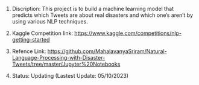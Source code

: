 1. Discription:
This project is to build a machine learning model that predicts which Tweets are about real disasters and which one’s aren’t by using various NLP techniques.

2. Kaggle Competition link: https://www.kaggle.com/competitions/nlp-getting-started

3. Refence Link: https://github.com/MahalavanyaSriram/Natural-Language-Processing-with-Disaster-Tweets/tree/master/Jupyter%20Notebooks

4. Status: Updating (Lastest Update: 05/10/2023)
